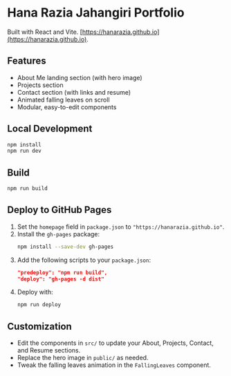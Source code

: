 # Hana Razia Jahangiri Portfolio

Built with React and Vite.
[https://hanarazia.github.io](https://hanarazia.github.io).

## Features
- About Me landing section (with hero image)
- Projects section
- Contact section (with links and resume)
- Animated falling leaves on scroll
- Modular, easy-to-edit components

## Local Development
```bash
npm install
npm run dev
```

## Build
```bash
npm run build
```

## Deploy to GitHub Pages
1. Set the `homepage` field in `package.json` to `"https://hanarazia.github.io"`.
2. Install the `gh-pages` package:
   ```bash
   npm install --save-dev gh-pages
   ```
3. Add the following scripts to your `package.json`:
   ```json
   "predeploy": "npm run build",
   "deploy": "gh-pages -d dist"
   ```
4. Deploy with:
   ```bash
   npm run deploy
   ```

## Customization
- Edit the components in `src/` to update your About, Projects, Contact, and Resume sections.
- Replace the hero image in `public/` as needed.
- Tweak the falling leaves animation in the `FallingLeaves` component.
